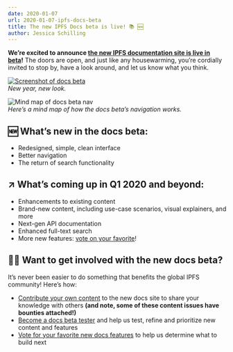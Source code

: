 ```yaml
---
date: 2020-01-07
url: 2020-01-07-ipfs-docs-beta
title: The new IPFS Docs beta is live! 📚 🆕
author: Jessica Schilling
---
```


**We’re excited to announce [the new IPFS documentation site is live in beta](https://docs-beta.ipfs.io/)!** The doors are open, and just like any housewarming, you’re cordially invited to stop by, have a look around, and let us know what you think.

<a href="https://docs-beta.ipfs.io/" target="_blank"><img src="/076-ipfs-docs-beta/img/docs-beta-screenshot.png" alt="Screenshot of docs beta"></a>
<br/>
*New year, new look.*

![Mind map of docs beta nav](/076-ipfs-docs-beta/img/docs-beta-site-mindmap.png)
<br/>
*Here’s a mind map of how the docs beta’s navigation works.*

## 🆕 What’s new in the docs beta:
- Redesigned, simple, clean interface
- Better navigation
- The return of search functionality


## ↗️ What’s coming up in Q1 2020 and beyond:
- Enhancements to existing content
- Brand-new content, including use-case scenarios, visual explainers, and more
- Next-gen API documentation
- Enhanced full-text search
- More new features: [vote on your favorite](https://ipfs.canny.io/admin/board/docs-features)!

## 👩‍🔬 Want to get involved with the new docs beta? 
It’s never been easier to do something that benefits the global IPFS community! Here’s how:
- [Contribute your own content](https://github.com/ipfs/docs/issues?q=is%3Aissue+is%3Aopen+label%3A%22help+wanted%22) to the new docs site to share your knowledge with others **(and note, some of these content issues have bounties attached!)**
- [Become a docs beta tester](https://docs.google.com/forms/d/1LVaD1B2uyW6Ff0jfU_iQ5mCeyQcHfyQO6BDD99XAgK0/) and help us test, refine and prioritize new content and features
- [Vote for your favorite new docs features](https://ipfs.canny.io/admin/board/docs-features) to help us determine what to build next
